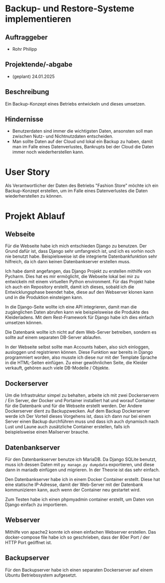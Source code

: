 # Backup- und Restore-Systeme implementieren

## Auftraggeber

- Rohr Philipp

## Projektende/-abgabe

- (geplant) 24.01.2025

## Beschreibung

Ein Backup-Konzept eines Betriebs entwickeln und dieses umsetzen.

## Hindernisse

- Benutzerdaten sind immer die wichtigsten Daten, ansonsten soll man zwischen Nutz- und Nichtnutzdaten entscheiden.
- Man sollte Daten auf der Cloud und lokal ein Backup zu haben, damit man im Falle eines Datenverlustes, Bankrupts bei
  der Cloud die Daten immer noch wiederherstellen kann.

# User Story

Als Verantwortlicher der Daten des Betriebs "Fashion Store" möchte ich ein Backup-Konzept erstellen, um im Falle eines
Datenverlustes die Daten wiederherstellen zu können.

# Projekt Ablauf

## Webseite

Für die Webseite habe ich mich entschieden Django zu benutzen. Der Grund dafür ist, dass Django sehr umfangreich ist,
und ich es vorhin noch nie benutzt habe. Beispielsweise ist die integrierte Datenbankfunktion sehr hilfreich, da ich
dann keinen Datenbankserver erstellen muss.

Ich habe damit angefangen, das Django Projekt zu erstellen mithilfe von Pycharm. Dies hat es mir ermöglicht, die
Webseite lokal bei mir zu entwickeln mit einem virtuellen Python environment. Für das Projekt habe ich auch ein
Repository erstellt, damit ich dieses, sobald ich die Entwicklungsphase beendet habe, diese auf den Webserver klonen
kann und in die Produktion einsteigen kann.

In die Django-Seite wollte ich eine API integrieren, damit man die zugänglichen Daten abrufen kann wie beispielsweise
die Produkte des Kleiderladens. Mit dem Rest-Framework für Django habe ich dies einfach umsetzen können.

Die Datenbank wollte ich nicht auf dem Web-Server betreiben, sondern es sollte auf einem separaten DB-Server ablaufen.

In der Webseite selbst sollte man Accounts haben, also sich einloggen, ausloggen und registrieren können. Diese
Funktion war bereits in Django programmiert worden, also musste ich diese nur mit der Template Sprache in die
HTML-Seiten einfügen. Zu einer gewöhnlichen Seite, die Kleider verkauft, gehören auch viele DB-Modelle / Objekte.

## Dockerserver

Um die Infrastruktur simpel zu behalten, arbeite ich mit zwei Dockerservern / Ein Server, der Docker und Portainer installiert hat und
worauf Container für die Datenbank und für die Webseite erstellt werden. Der Andere Dockerserver dient zu Backupzwecken. Auf dem Backup Dockerserver werde ich Der Vorteil dieses Vorgehens ist, dass ich dann nur bei einem Server einen Backup durchführen
muss und dass ich auch dynamisch nach Lust und Laune auch zusätzliche Container erstellen, falls ich beispielsweise
einen Mailserver brauche.

## Datenbankserver

Für den Datenbankserver benutze ich MariaDB. Da Django SQLite benutzt, muss ich dessen Daten mit `py manage.py dumpdata`
exportieren, und diese dann in mariadb einfügen und migrieren. In der Theorie ist das sehr einfach.

Den Datenbankserver habe ich in einem Docker Container erstellt. Diese hat eine statische IP-Adresse, damit der
Web-Server mit der Datenbank kommunizieren kann, auch wenn der Container neu gestartet wird.

Zum Testen habe ich einen phpmyadmin container erstellt, um Daten von Django einfach zu importieren.

## Webserver

Mithilfe von apache2 konnte ich einen einfachen Webserver erstellen. Das docker-compose file habe ich so geschrieben,
dass der 80er Port / der HTTP Port geöffnet ist. 

## Backupserver

Für den Backupserver habe ich einen separaten Dockerserver auf einem Ubuntu Betriebssystem aufgesetzt.
